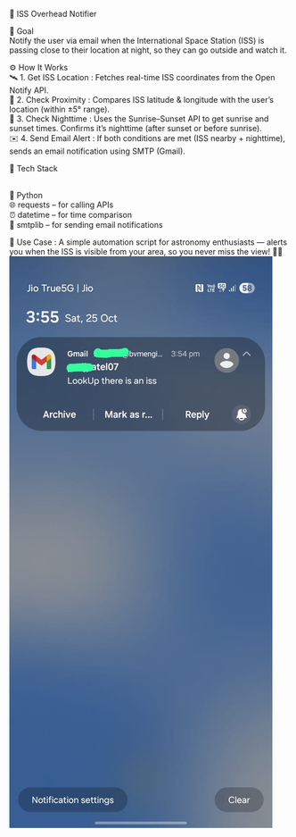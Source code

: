 🚀 ISS Overhead Notifier <br>

🎯 Goal<br>
Notify the user via email when the International Space Station (ISS) is passing close to their location at night, so they can go outside and watch it.<br>

⚙️ How It Works<br>
🛰️ 1. Get ISS Location : Fetches real-time ISS coordinates from the Open Notify API.<br>
📍 2. Check Proximity : Compares ISS latitude & longitude with the user’s location (within ±5° range).<br>
🌙 3. Check Nighttime : Uses the Sunrise–Sunset API to get sunrise and sunset times. Confirms it’s nighttime (after sunset or before sunrise).<br>
✉️ 4. Send Email Alert : If both conditions are met (ISS nearby + nighttime), sends an email notification using SMTP (Gmail).<br>

🧠 Tech Stack<br><br>

🐍 Python<br>
🌐 requests – for calling APIs<br>
⏰ datetime – for time comparison<br>
📧 smtplib – for sending email notifications<br>

🌌 Use Case : A simple automation script for astronomy enthusiasts — alerts you when the ISS is visible from your area, so you never miss the view! 👀✨<br>
![alt text](iss.jpg)
